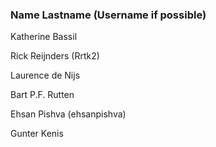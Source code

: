 ### Name Lastname (Username if possible)
Katherine Bassil

Rick Reijnders (Rrtk2) 

Laurence de Nijs

Bart P.F. Rutten

Ehsan Pishva (ehsanpishva)

Gunter Kenis
